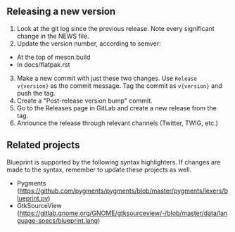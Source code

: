 ## Releasing a new version

1. Look at the git log since the previous release. Note every significant change
in the NEWS file.
2. Update the version number, according to semver:
  - At the top of meson.build
  - In docs/flatpak.rst
3. Make a new commit with just these two changes. Use `Release v{version}` as the commit message. Tag the commit as `v{version}` and push the tag.
4. Create a "Post-release version bump" commit.
5. Go to the Releases page in GitLab and create a new release from the tag.
6. Announce the release through relevant channels (Twitter, TWIG, etc.)

## Related projects

Blueprint is supported by the following syntax highlighters. If changes are made to the syntax, remember to update these projects as well.

- Pygments (https://github.com/pygments/pygments/blob/master/pygments/lexers/blueprint.py)
- GtkSourceView (https://gitlab.gnome.org/GNOME/gtksourceview/-/blob/master/data/language-specs/blueprint.lang)